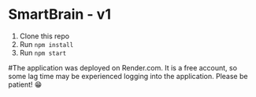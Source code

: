 # SmartBrain - v1

1. Clone this repo
2. Run `npm install`
3. Run `npm start`

#The application was deployed on Render.com. It is a free account, so some lag time may be experienced logging into the application. Please be patient! :grin:
